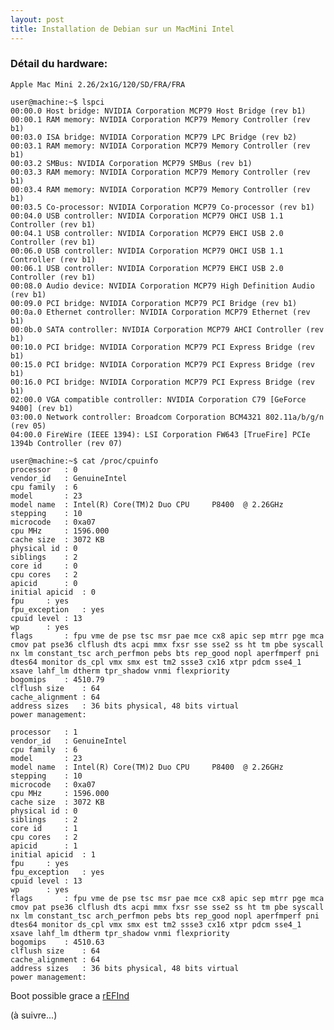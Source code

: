```yaml
---
layout: post
title: Installation de Debian sur un MacMini Intel
---
```


### Détail du hardware:
	Apple Mac Mini 2.26/2x1G/120/SD/FRA/FRA

	user@machine:~$ lspci
	00:00.0 Host bridge: NVIDIA Corporation MCP79 Host Bridge (rev b1)
	00:00.1 RAM memory: NVIDIA Corporation MCP79 Memory Controller (rev b1)
	00:03.0 ISA bridge: NVIDIA Corporation MCP79 LPC Bridge (rev b2)
	00:03.1 RAM memory: NVIDIA Corporation MCP79 Memory Controller (rev b1)
	00:03.2 SMBus: NVIDIA Corporation MCP79 SMBus (rev b1)
	00:03.3 RAM memory: NVIDIA Corporation MCP79 Memory Controller (rev b1)
	00:03.4 RAM memory: NVIDIA Corporation MCP79 Memory Controller (rev b1)
	00:03.5 Co-processor: NVIDIA Corporation MCP79 Co-processor (rev b1)
	00:04.0 USB controller: NVIDIA Corporation MCP79 OHCI USB 1.1 Controller (rev b1)
	00:04.1 USB controller: NVIDIA Corporation MCP79 EHCI USB 2.0 Controller (rev b1)
	00:06.0 USB controller: NVIDIA Corporation MCP79 OHCI USB 1.1 Controller (rev b1)
	00:06.1 USB controller: NVIDIA Corporation MCP79 EHCI USB 2.0 Controller (rev b1)
	00:08.0 Audio device: NVIDIA Corporation MCP79 High Definition Audio (rev b1)
	00:09.0 PCI bridge: NVIDIA Corporation MCP79 PCI Bridge (rev b1)
	00:0a.0 Ethernet controller: NVIDIA Corporation MCP79 Ethernet (rev b1)
	00:0b.0 SATA controller: NVIDIA Corporation MCP79 AHCI Controller (rev b1)
	00:10.0 PCI bridge: NVIDIA Corporation MCP79 PCI Express Bridge (rev b1)
	00:15.0 PCI bridge: NVIDIA Corporation MCP79 PCI Express Bridge (rev b1)
	00:16.0 PCI bridge: NVIDIA Corporation MCP79 PCI Express Bridge (rev b1)
	02:00.0 VGA compatible controller: NVIDIA Corporation C79 [GeForce 9400] (rev b1)
	03:00.0 Network controller: Broadcom Corporation BCM4321 802.11a/b/g/n (rev 05)
	04:00.0 FireWire (IEEE 1394): LSI Corporation FW643 [TrueFire] PCIe 1394b Controller (rev 07)

	user@machine:~$ cat /proc/cpuinfo
	processor	: 0
	vendor_id	: GenuineIntel
	cpu family	: 6
	model		: 23
	model name	: Intel(R) Core(TM)2 Duo CPU     P8400  @ 2.26GHz
	stepping	: 10
	microcode	: 0xa07
	cpu MHz		: 1596.000
	cache size	: 3072 KB
	physical id	: 0
	siblings	: 2
	core id		: 0
	cpu cores	: 2
	apicid		: 0
	initial apicid	: 0
	fpu		: yes
	fpu_exception	: yes
	cpuid level	: 13
	wp		: yes
	flags		: fpu vme de pse tsc msr pae mce cx8 apic sep mtrr pge mca cmov pat pse36 clflush dts acpi mmx fxsr sse sse2 ss ht tm pbe syscall nx lm constant_tsc arch_perfmon pebs bts rep_good nopl aperfmperf pni dtes64 monitor ds_cpl vmx smx est tm2 ssse3 cx16 xtpr pdcm sse4_1 xsave lahf_lm dtherm tpr_shadow vnmi flexpriority
	bogomips	: 4510.79
	clflush size	: 64
	cache_alignment	: 64
	address sizes	: 36 bits physical, 48 bits virtual
	power management:

	processor	: 1
	vendor_id	: GenuineIntel
	cpu family	: 6
	model		: 23
	model name	: Intel(R) Core(TM)2 Duo CPU     P8400  @ 2.26GHz
	stepping	: 10
	microcode	: 0xa07
	cpu MHz		: 1596.000
	cache size	: 3072 KB
	physical id	: 0
	siblings	: 2
	core id		: 1
	cpu cores	: 2
	apicid		: 1
	initial apicid	: 1
	fpu		: yes
	fpu_exception	: yes
	cpuid level	: 13
	wp		: yes
	flags		: fpu vme de pse tsc msr pae mce cx8 apic sep mtrr pge mca cmov pat pse36 clflush dts acpi mmx fxsr sse sse2 ss ht tm pbe syscall nx lm constant_tsc arch_perfmon pebs bts rep_good nopl aperfmperf pni dtes64 monitor ds_cpl vmx smx est tm2 ssse3 cx16 xtpr pdcm sse4_1 xsave lahf_lm dtherm tpr_shadow vnmi flexpriority
	bogomips	: 4510.63
	clflush size	: 64
	cache_alignment	: 64
	address sizes	: 36 bits physical, 48 bits virtual
	power management:

Boot possible grace a [rEFInd](https://gist.github.com/EmmanuelKasper/9590327#file-efi-boot-on-lenovo-thinkcenter-m92z)

(à suivre...)

